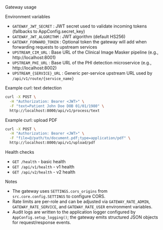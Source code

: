 Gateway usage

Environment variables

- `GATEWAY_JWT_SECRET` : JWT secret used to validate incoming tokens (fallbacks to AppConfig.secret_key)
- `GATEWAY_JWT_ALGORITHM` : JWT algorithm (default HS256)
- `GATEWAY_FORWARD_TOKEN` : Optional token the gateway will add when forwarding requests to upstream services
- `UPSTREAM_CIM_URL` : Base URL of the Clinical Image Masker pipeline (e.g., http://localhost:8001)
- `UPSTREAM_PHI_URL` : Base URL of the PHI detection microservice (e.g., http://localhost:8002)
- `UPSTREAM_{SERVICE}_URL` : Generic per-service upstream URL used by `/api/v1/route/{service_name}`

Example curl: text detection

```bash
curl -X POST \
  -H "Authorization: Bearer <JWT>" \
  -F "text=Patient John Doe DOB 01/01/1980" \
  http://localhost:8000/api/v1/process/text
```

Example curl: upload PDF

```bash
curl -X POST \
  -H "Authorization: Bearer <JWT>" \
  -F "file=@/path/to/document.pdf;type=application/pdf" \
  http://localhost:8000/api/v1/upload/pdf
```

Health checks

- `GET /health` - basic health
- `GET /api/v1/health` - v1 health
- `GET /api/v2/health` - v2 health

Notes

- The gateway uses `SETTINGS.cors_origins` from `src.core.config.SETTINGS` to configure CORS.
- Rate limits are per-role and can be adjusted via `GATEWAY_RATE_ADMIN`, `GATEWAY_RATE_SERVICE`, and `GATEWAY_RATE_USER` environment variables.
- Audit logs are written to the application logger configured by `AppConfig.setup_logging()`; the gateway emits structured JSON objects for request/response events.
